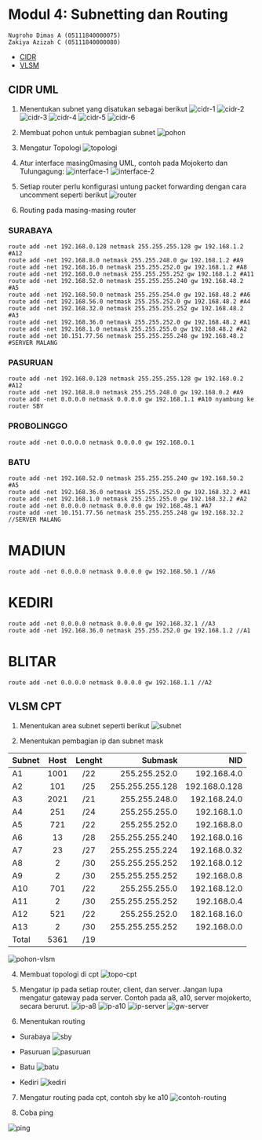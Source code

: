 # Modul 4: Subnetting dan Routing
```
Nugroho Dimas A (05111840000075)
Zakiya Azizah C (05111840000080)
```

- [CIDR](#cidr-uml)
- [VLSM](#vlsm-cpt)

## CIDR UML
1. Menentukan subnet yang disatukan sebagai berikut
![cidr-1](images/cidr/cidr-1.png)
![cidr-2](images/cidr/cidr-2.png)
![cidr-3](images/cidr/cidr-3.png)
![cidr-4](images/cidr/cidr-4.png)
![cidr-5](images/cidr/cidr-5.png)
![cidr-6](images/cidr/cidr-6.png)

2. Membuat pohon untuk pembagian subnet
![pohon](images/cidr/pohon.png)

3. Mengatur Topologi
![topologi](images/cidr/topologi.png)

4. Atur interface masing0masing UML, contoh pada Mojokerto dan Tulungagung:
![interface-1](images/cidr/mojo-interface.png)
![interface-2](images/cidr/ta-interface.png)

5. Setiap router perlu konfigurasi untung packet forwarding dengan cara uncomment seperti berikut
![router](images/cidr/router.png)

6. Routing pada masing-masing router
### SURABAYA

```
route add -net 192.168.0.128 netmask 255.255.255.128 gw 192.168.1.2 #A12
route add -net 192.168.8.0 netmask 255.255.248.0 gw 192.168.1.2 #A9
route add -net 192.168.16.0 netmask 255.255.252.0 gw 192.168.1.2 #A8 
route add -net 192.168.0.0 netmask 255.255.255.252 gw 192.168.1.2 #A11
route add -net 192.168.52.0 netmask 255.255.255.240 gw 192.168.48.2 #A5 
route add -net 192.168.50.0 netmask 255.255.254.0 gw 192.168.48.2 #A6
route add -net 192.168.56.0 netmask 255.255.252.0 gw 192.168.48.2 #A4
route add -net 192.168.32.0 netmask 255.255.255.252 gw 192.168.48.2 #A3
route add -net 192.168.36.0 netmask 255.255.252.0 gw 192.168.48.2 #A1
route add -net 192.168.1.0 netmask 255.255.255.0 gw 192.168.48.2 #A2
route add -net 10.151.77.56 netmask 255.255.255.248 gw 192.168.48.2 #SERVER MALANG
```
### PASURUAN

```
route add -net 192.168.0.128 netmask 255.255.255.128 gw 192.168.0.2 #A12
route add -net 192.168.8.0 netmask 255.255.248.0 gw 192.168.0.2 #A9
route add -net 0.0.0.0 netmask 0.0.0.0 gw 192.168.1.1 #A10 nyambung ke router SBY
```

### PROBOLINGGO

```
route add -net 0.0.0.0 netmask 0.0.0.0 gw 192.168.0.1
```

### BATU

```
route add -net 192.168.52.0 netmask 255.255.255.240 gw 192.168.50.2 #A5
route add -net 192.168.36.0 netmask 255.255.252.0 gw 192.168.32.2 #A1
route add -net 192.168.1.0 netmask 255.255.255.0 gw 192.168.32.2 #A2
route add -net 0.0.0.0 netmask 0.0.0.0 gw 192.168.48.1 #A7
route add -net 10.151.77.56 netmask 255.255.255.248 gw 192.168.32.2 //SERVER MALANG
```

# MADIUN

```
route add -net 0.0.0.0 netmask 0.0.0.0 gw 192.168.50.1 //A6
```

# KEDIRI

```
route add -net 0.0.0.0 netmask 0.0.0.0 gw 192.168.32.1 //A3
route add -net 192.168.36.0 netmask 255.255.252.0 gw 192.168.1.2 //A1
```

# BLITAR

```
route add -net 0.0.0.0 netmask 0.0.0.0 gw 192.168.1.1 //A2
```

## VLSM CPT

1. Menentukan area subnet seperti berikut
![subnet](images/vlsm/subnet.png)

2. Menentukan pembagian ip dan subnet mask

| Subnet | Host | Lenght | Submask         | NID 
| ------ | :--: | :----: | --------------: | --: 
| A1     | 1001 | /22    | 255.255.252.0   | 192.168.4.0
| A2     | 101  | /25    | 255.255.255.128 | 192.168.0.128
| A3     | 2021 | /21    | 255.255.248.0   | 192.168.24.0
| A4     | 251  | /24    | 255.255.255.0   | 192.168.1.0
| A5     | 721  | /22    | 255.255.252.0   | 192.168.8.0
| A6     | 13   | /28    | 255.255.255.240 | 192.168.0.16
| A7     | 23   | /27    | 255.255.255.224 | 192.168.0.32
| A8     | 2    | /30    | 255.255.255.252 | 192.168.0.12
| A9     | 2    | /30    | 255.255.255.252 | 192.168.0.8
| A10    | 701  | /22    | 255.255.255.0   | 192.168.12.0
| A11    | 2    | /30    | 255.255.255.252 | 192.168.0.4
| A12    | 521  | /22    | 255.255.252.0   | 182.168.16.0
| A13    | 2    | /30    | 255.255.255.252 | 192.168.0.0
| Total  | 5361 | /19    |

![pohon-vlsm](images/vlsm/pohon.png)

4. Membuat topologi di cpt
![topo-cpt](images/vlsm/topologi.png)

5. Mengatur ip pada setiap router, client, dan server. Jangan lupa mengatur gateway pada server. Contoh pada a8, a10, server mojokerto, secara berurut.
![ip-a8](images/vlsm/ip-a8.png)
![ip-a10](images/vlsm/ip-a10.png)
![ip-server](images/vlsm/ip-server.png)
![gw-server](images/vlsm/gateway-server.png)

6. Menentukan routing
- Surabaya
![sby](images/vlsm/route-surabaya.png)

- Pasuruan
![pasuruan](images/vlsm/route-pasuruan.png)

- Batu
![batu](images/vlsm/route-batu.png)

- Kediri
![kediri](images/vlsm/route-kediri.png)

7. Mengatur routing pada cpt, contoh sby ke a10
![contoh-routing](images/vlsm/routing-sby-a10.png)

8. Coba ping

![ping](images/vlsm/ping.png)
